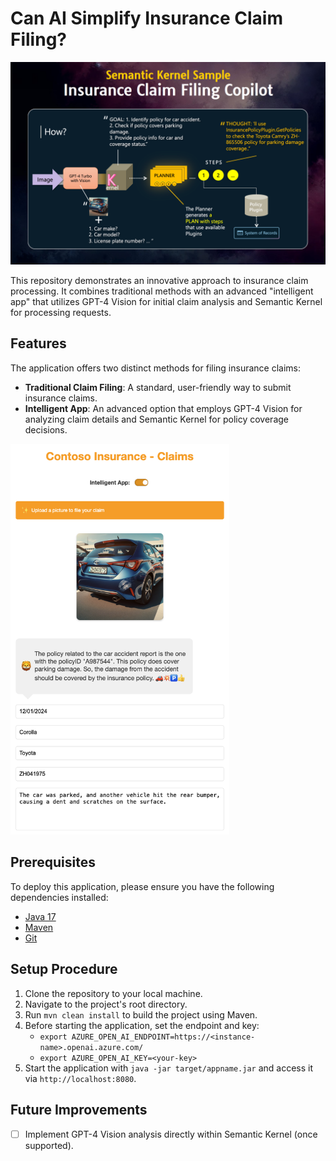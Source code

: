 # Can AI Simplify Insurance Claim Filing?
<img src="architecture-overview.png?raw=true" width="900px">

This repository demonstrates an innovative approach to insurance claim processing. It combines traditional methods with an advanced "intelligent app" that utilizes GPT-4 Vision for initial claim analysis and Semantic Kernel for processing requests.

## Features
The application offers two distinct methods for filing insurance claims:
- **Traditional Claim Filing**: A standard, user-friendly way to submit insurance claims.
- **Intelligent App**: An advanced option that employs GPT-4 Vision for analyzing claim details and Semantic Kernel for policy coverage decisions.

<img src="sceenshot.png?raw=true" width="350px">

## Prerequisites 
To deploy this application, please ensure you have the following dependencies installed:
* [Java 17](https://www.oracle.com/java/technologies/javase/jdk17-archive-downloads.html)
* [Maven](https://maven.apache.org/download.cgi)
* [Git](https://git-scm.com/downloads)

## Setup Procedure
1. Clone the repository to your local machine.
2. Navigate to the project's root directory.
3. Run `mvn clean install` to build the project using Maven.
4. Before starting the application, set the endpoint and key:
    - `export AZURE_OPEN_AI_ENDPOINT=https://<instance-name>.openai.azure.com/`
    - `export AZURE_OPEN_AI_KEY=<your-key>`
5. Start the application with `java -jar target/appname.jar` and access it via `http://localhost:8080`.

## Future Improvements
- [ ] Implement GPT-4 Vision analysis directly within Semantic Kernel (once supported).
